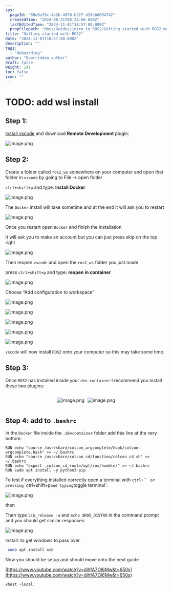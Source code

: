 ```yaml
---
sys:
  pageId: "89e0a78c-4e2b-4070-b327-d28cb0694742"
  createdTime: "2024-08-21T00:24:00.000Z"
  lastEditedTime: "2024-11-01T18:57:00.000Z"
  propFilepath: "docs/Guides/intro_to_ROS2/Getting started with ROS2.md"
title: "Getting started with ROS2"
date: "2024-11-01T18:57:00.000Z"
description: ""
tags:
  - "Onboarding"
author: "Overridden author"
draft: false
weight: 141
toc: false
icon: ""
---
```


# TODO: add wsl install

## Step 1:

[Install vscode](https://code.visualstudio.com/download) and download **Remote Development** plugin:

![image.png](https://prod-files-secure.s3.us-west-2.amazonaws.com/d518164a-d88e-44d1-a4ee-3adb3bd8bce0/efb52993-1881-4a40-b95e-6f020334f022/image.png?X-Amz-Algorithm=AWS4-HMAC-SHA256&X-Amz-Content-Sha256=UNSIGNED-PAYLOAD&X-Amz-Credential=ASIAZI2LB466YV2TH7D4%2F20250222%2Fus-west-2%2Fs3%2Faws4_request&X-Amz-Date=20250222T220234Z&X-Amz-Expires=3600&X-Amz-Security-Token=IQoJb3JpZ2luX2VjEMj%2F%2F%2F%2F%2F%2F%2F%2F%2F%2FwEaCXVzLXdlc3QtMiJGMEQCIH85dUq4VHWXz5D7ohz4%2BQdIoCv62QpPpANvL2yCKmeXAiBPchMZ9HLciqXrP%2FrYlURoPgUzKRbeNJtau4Bsms7GcSqIBAjx%2F%2F%2F%2F%2F%2F%2F%2F%2F%2F8BEAAaDDYzNzQyMzE4MzgwNSIMlSLW9DgGUhzPZZlOKtwDl3DSTaAXex7riMK9Mcg8NX6Nmay1gZkHIQt9BnI7C0cf%2FTMUX9P9D9bnAcRRJVlFtDMimCJMgKliYbCL95pcrFKH01D82pzapbmwBFyqysUOyVtyk1%2F89N7R%2FSD6bjbUCp7w7ZgUCkclRwqD4Irur4jkD9IY55%2FznxjxHVDetlN11ZDLdUIemLMwLuRjHABfwObHZqif7CUk5Ts4ddm6BYEmu%2B42N%2F1E%2F5Of%2FTvWqRWCDJb6TY1dRF3tpqR%2FZbLMh91fe0fC%2FGmzvucx2RaQ7i8VlXPcv0E5qLprxGm%2BZHv3dnxm5KjVGYoqW0YXZTHphD431WawPCkTik1t8SMVX%2BkWVSLxvy7NCRN01acusqIsnRDQ490uGrMuG63ZGK%2B3Fn4u4rkphXYMciPUo4C5exLMlP7xJB22XrizsqgwfLxaVSb38WnA8WS9Y3Jz5NRJcJ4%2Fk6mvtOcgrmB2fj8HnQRx7BoulZjovvGAOzByih72zE9ZlUYEl8XVG54cnsj4OHGahq9cmtwTfvbec%2Fjsw0h%2FtkojJ540zWx0Yiyaee3V5DMJ5KSaN459lOP69BgTytPBnFW4EoLTwQG%2B1QkPINzpMxA6jrDbjwboTNzBccZtuhk0xLQyoVontrowq%2FDnvQY6pgFh4LWAsQvs9TjaGOVmqdcWnreUGC3%2FYBzAJUr5PolB%2B6NlVyuC%2Bdpc2%2BYrtBV3bb6IfI%2BcuukOLYZqerR%2BH%2F5t7sFb0TmK9CwiWh97PCIjsBlbApu9aQX5SXHZtT%2FYZ6I4pjSpFETzjuGu%2F36WS4Ptn2S4udu9vJOhS58LDBHgC82YdTecVwbuZprM3HEtjBf3N6VAkDZwZNM4jwvyjM4hFJn6fu2U&X-Amz-Signature=0c7c72b4711f56bd3c79caa837dd9433191fe3ce9f93f81c65cdabaa2db5360c&X-Amz-SignedHeaders=host&x-id=GetObject)

## Step 2:

Create a folder called `ros2_ws` somewhere on your computer and open that folder in `vscode` by going to File → open folder 

`ctrl+shift+p` and type: **Install Docker**

![image.png](https://prod-files-secure.s3.us-west-2.amazonaws.com/d518164a-d88e-44d1-a4ee-3adb3bd8bce0/2269dc0e-1cd5-47ff-bceb-c04ad9b2eab0/image.png?X-Amz-Algorithm=AWS4-HMAC-SHA256&X-Amz-Content-Sha256=UNSIGNED-PAYLOAD&X-Amz-Credential=ASIAZI2LB466YV2TH7D4%2F20250222%2Fus-west-2%2Fs3%2Faws4_request&X-Amz-Date=20250222T220234Z&X-Amz-Expires=3600&X-Amz-Security-Token=IQoJb3JpZ2luX2VjEMj%2F%2F%2F%2F%2F%2F%2F%2F%2F%2FwEaCXVzLXdlc3QtMiJGMEQCIH85dUq4VHWXz5D7ohz4%2BQdIoCv62QpPpANvL2yCKmeXAiBPchMZ9HLciqXrP%2FrYlURoPgUzKRbeNJtau4Bsms7GcSqIBAjx%2F%2F%2F%2F%2F%2F%2F%2F%2F%2F8BEAAaDDYzNzQyMzE4MzgwNSIMlSLW9DgGUhzPZZlOKtwDl3DSTaAXex7riMK9Mcg8NX6Nmay1gZkHIQt9BnI7C0cf%2FTMUX9P9D9bnAcRRJVlFtDMimCJMgKliYbCL95pcrFKH01D82pzapbmwBFyqysUOyVtyk1%2F89N7R%2FSD6bjbUCp7w7ZgUCkclRwqD4Irur4jkD9IY55%2FznxjxHVDetlN11ZDLdUIemLMwLuRjHABfwObHZqif7CUk5Ts4ddm6BYEmu%2B42N%2F1E%2F5Of%2FTvWqRWCDJb6TY1dRF3tpqR%2FZbLMh91fe0fC%2FGmzvucx2RaQ7i8VlXPcv0E5qLprxGm%2BZHv3dnxm5KjVGYoqW0YXZTHphD431WawPCkTik1t8SMVX%2BkWVSLxvy7NCRN01acusqIsnRDQ490uGrMuG63ZGK%2B3Fn4u4rkphXYMciPUo4C5exLMlP7xJB22XrizsqgwfLxaVSb38WnA8WS9Y3Jz5NRJcJ4%2Fk6mvtOcgrmB2fj8HnQRx7BoulZjovvGAOzByih72zE9ZlUYEl8XVG54cnsj4OHGahq9cmtwTfvbec%2Fjsw0h%2FtkojJ540zWx0Yiyaee3V5DMJ5KSaN459lOP69BgTytPBnFW4EoLTwQG%2B1QkPINzpMxA6jrDbjwboTNzBccZtuhk0xLQyoVontrowq%2FDnvQY6pgFh4LWAsQvs9TjaGOVmqdcWnreUGC3%2FYBzAJUr5PolB%2B6NlVyuC%2Bdpc2%2BYrtBV3bb6IfI%2BcuukOLYZqerR%2BH%2F5t7sFb0TmK9CwiWh97PCIjsBlbApu9aQX5SXHZtT%2FYZ6I4pjSpFETzjuGu%2F36WS4Ptn2S4udu9vJOhS58LDBHgC82YdTecVwbuZprM3HEtjBf3N6VAkDZwZNM4jwvyjM4hFJn6fu2U&X-Amz-Signature=39ccd8b7720a34f52acb1d75c501dc996c4b6d254ebba3ab02f325c74ad3519a&X-Amz-SignedHeaders=host&x-id=GetObject)

The `Docker` install will take sometime and at the end it will ask you to restart

![image.png](https://prod-files-secure.s3.us-west-2.amazonaws.com/d518164a-d88e-44d1-a4ee-3adb3bd8bce0/ed233f78-be33-4b1f-b89c-9c346c0e961e/image.png?X-Amz-Algorithm=AWS4-HMAC-SHA256&X-Amz-Content-Sha256=UNSIGNED-PAYLOAD&X-Amz-Credential=ASIAZI2LB466YV2TH7D4%2F20250222%2Fus-west-2%2Fs3%2Faws4_request&X-Amz-Date=20250222T220234Z&X-Amz-Expires=3600&X-Amz-Security-Token=IQoJb3JpZ2luX2VjEMj%2F%2F%2F%2F%2F%2F%2F%2F%2F%2FwEaCXVzLXdlc3QtMiJGMEQCIH85dUq4VHWXz5D7ohz4%2BQdIoCv62QpPpANvL2yCKmeXAiBPchMZ9HLciqXrP%2FrYlURoPgUzKRbeNJtau4Bsms7GcSqIBAjx%2F%2F%2F%2F%2F%2F%2F%2F%2F%2F8BEAAaDDYzNzQyMzE4MzgwNSIMlSLW9DgGUhzPZZlOKtwDl3DSTaAXex7riMK9Mcg8NX6Nmay1gZkHIQt9BnI7C0cf%2FTMUX9P9D9bnAcRRJVlFtDMimCJMgKliYbCL95pcrFKH01D82pzapbmwBFyqysUOyVtyk1%2F89N7R%2FSD6bjbUCp7w7ZgUCkclRwqD4Irur4jkD9IY55%2FznxjxHVDetlN11ZDLdUIemLMwLuRjHABfwObHZqif7CUk5Ts4ddm6BYEmu%2B42N%2F1E%2F5Of%2FTvWqRWCDJb6TY1dRF3tpqR%2FZbLMh91fe0fC%2FGmzvucx2RaQ7i8VlXPcv0E5qLprxGm%2BZHv3dnxm5KjVGYoqW0YXZTHphD431WawPCkTik1t8SMVX%2BkWVSLxvy7NCRN01acusqIsnRDQ490uGrMuG63ZGK%2B3Fn4u4rkphXYMciPUo4C5exLMlP7xJB22XrizsqgwfLxaVSb38WnA8WS9Y3Jz5NRJcJ4%2Fk6mvtOcgrmB2fj8HnQRx7BoulZjovvGAOzByih72zE9ZlUYEl8XVG54cnsj4OHGahq9cmtwTfvbec%2Fjsw0h%2FtkojJ540zWx0Yiyaee3V5DMJ5KSaN459lOP69BgTytPBnFW4EoLTwQG%2B1QkPINzpMxA6jrDbjwboTNzBccZtuhk0xLQyoVontrowq%2FDnvQY6pgFh4LWAsQvs9TjaGOVmqdcWnreUGC3%2FYBzAJUr5PolB%2B6NlVyuC%2Bdpc2%2BYrtBV3bb6IfI%2BcuukOLYZqerR%2BH%2F5t7sFb0TmK9CwiWh97PCIjsBlbApu9aQX5SXHZtT%2FYZ6I4pjSpFETzjuGu%2F36WS4Ptn2S4udu9vJOhS58LDBHgC82YdTecVwbuZprM3HEtjBf3N6VAkDZwZNM4jwvyjM4hFJn6fu2U&X-Amz-Signature=416f5b118d7492a585370663605c8c672c57ba4ddf1cb10835d768d9e150597e&X-Amz-SignedHeaders=host&x-id=GetObject)

Once you restart open `Docker` and finish the installation

It will ask you to make an account but you can just press skip on the top right

![image.png](https://prod-files-secure.s3.us-west-2.amazonaws.com/d518164a-d88e-44d1-a4ee-3adb3bd8bce0/21010ad9-1659-4fd9-9f59-9932a09b2a3d/image.png?X-Amz-Algorithm=AWS4-HMAC-SHA256&X-Amz-Content-Sha256=UNSIGNED-PAYLOAD&X-Amz-Credential=ASIAZI2LB466YV2TH7D4%2F20250222%2Fus-west-2%2Fs3%2Faws4_request&X-Amz-Date=20250222T220234Z&X-Amz-Expires=3600&X-Amz-Security-Token=IQoJb3JpZ2luX2VjEMj%2F%2F%2F%2F%2F%2F%2F%2F%2F%2FwEaCXVzLXdlc3QtMiJGMEQCIH85dUq4VHWXz5D7ohz4%2BQdIoCv62QpPpANvL2yCKmeXAiBPchMZ9HLciqXrP%2FrYlURoPgUzKRbeNJtau4Bsms7GcSqIBAjx%2F%2F%2F%2F%2F%2F%2F%2F%2F%2F8BEAAaDDYzNzQyMzE4MzgwNSIMlSLW9DgGUhzPZZlOKtwDl3DSTaAXex7riMK9Mcg8NX6Nmay1gZkHIQt9BnI7C0cf%2FTMUX9P9D9bnAcRRJVlFtDMimCJMgKliYbCL95pcrFKH01D82pzapbmwBFyqysUOyVtyk1%2F89N7R%2FSD6bjbUCp7w7ZgUCkclRwqD4Irur4jkD9IY55%2FznxjxHVDetlN11ZDLdUIemLMwLuRjHABfwObHZqif7CUk5Ts4ddm6BYEmu%2B42N%2F1E%2F5Of%2FTvWqRWCDJb6TY1dRF3tpqR%2FZbLMh91fe0fC%2FGmzvucx2RaQ7i8VlXPcv0E5qLprxGm%2BZHv3dnxm5KjVGYoqW0YXZTHphD431WawPCkTik1t8SMVX%2BkWVSLxvy7NCRN01acusqIsnRDQ490uGrMuG63ZGK%2B3Fn4u4rkphXYMciPUo4C5exLMlP7xJB22XrizsqgwfLxaVSb38WnA8WS9Y3Jz5NRJcJ4%2Fk6mvtOcgrmB2fj8HnQRx7BoulZjovvGAOzByih72zE9ZlUYEl8XVG54cnsj4OHGahq9cmtwTfvbec%2Fjsw0h%2FtkojJ540zWx0Yiyaee3V5DMJ5KSaN459lOP69BgTytPBnFW4EoLTwQG%2B1QkPINzpMxA6jrDbjwboTNzBccZtuhk0xLQyoVontrowq%2FDnvQY6pgFh4LWAsQvs9TjaGOVmqdcWnreUGC3%2FYBzAJUr5PolB%2B6NlVyuC%2Bdpc2%2BYrtBV3bb6IfI%2BcuukOLYZqerR%2BH%2F5t7sFb0TmK9CwiWh97PCIjsBlbApu9aQX5SXHZtT%2FYZ6I4pjSpFETzjuGu%2F36WS4Ptn2S4udu9vJOhS58LDBHgC82YdTecVwbuZprM3HEtjBf3N6VAkDZwZNM4jwvyjM4hFJn6fu2U&X-Amz-Signature=026d4c382e42fa4f673ae767606f87e45f3280afc1bf90bae50da9af1c43ded7&X-Amz-SignedHeaders=host&x-id=GetObject)

Then reopen `vscode` and open the `ros2_ws` folder you just made

press `ctrl+shift+p` and type: **reopen in container**

![image.png](https://prod-files-secure.s3.us-west-2.amazonaws.com/d518164a-d88e-44d1-a4ee-3adb3bd8bce0/4e93b8c2-41ad-488c-8095-c74205196118/image.png?X-Amz-Algorithm=AWS4-HMAC-SHA256&X-Amz-Content-Sha256=UNSIGNED-PAYLOAD&X-Amz-Credential=ASIAZI2LB466YV2TH7D4%2F20250222%2Fus-west-2%2Fs3%2Faws4_request&X-Amz-Date=20250222T220234Z&X-Amz-Expires=3600&X-Amz-Security-Token=IQoJb3JpZ2luX2VjEMj%2F%2F%2F%2F%2F%2F%2F%2F%2F%2FwEaCXVzLXdlc3QtMiJGMEQCIH85dUq4VHWXz5D7ohz4%2BQdIoCv62QpPpANvL2yCKmeXAiBPchMZ9HLciqXrP%2FrYlURoPgUzKRbeNJtau4Bsms7GcSqIBAjx%2F%2F%2F%2F%2F%2F%2F%2F%2F%2F8BEAAaDDYzNzQyMzE4MzgwNSIMlSLW9DgGUhzPZZlOKtwDl3DSTaAXex7riMK9Mcg8NX6Nmay1gZkHIQt9BnI7C0cf%2FTMUX9P9D9bnAcRRJVlFtDMimCJMgKliYbCL95pcrFKH01D82pzapbmwBFyqysUOyVtyk1%2F89N7R%2FSD6bjbUCp7w7ZgUCkclRwqD4Irur4jkD9IY55%2FznxjxHVDetlN11ZDLdUIemLMwLuRjHABfwObHZqif7CUk5Ts4ddm6BYEmu%2B42N%2F1E%2F5Of%2FTvWqRWCDJb6TY1dRF3tpqR%2FZbLMh91fe0fC%2FGmzvucx2RaQ7i8VlXPcv0E5qLprxGm%2BZHv3dnxm5KjVGYoqW0YXZTHphD431WawPCkTik1t8SMVX%2BkWVSLxvy7NCRN01acusqIsnRDQ490uGrMuG63ZGK%2B3Fn4u4rkphXYMciPUo4C5exLMlP7xJB22XrizsqgwfLxaVSb38WnA8WS9Y3Jz5NRJcJ4%2Fk6mvtOcgrmB2fj8HnQRx7BoulZjovvGAOzByih72zE9ZlUYEl8XVG54cnsj4OHGahq9cmtwTfvbec%2Fjsw0h%2FtkojJ540zWx0Yiyaee3V5DMJ5KSaN459lOP69BgTytPBnFW4EoLTwQG%2B1QkPINzpMxA6jrDbjwboTNzBccZtuhk0xLQyoVontrowq%2FDnvQY6pgFh4LWAsQvs9TjaGOVmqdcWnreUGC3%2FYBzAJUr5PolB%2B6NlVyuC%2Bdpc2%2BYrtBV3bb6IfI%2BcuukOLYZqerR%2BH%2F5t7sFb0TmK9CwiWh97PCIjsBlbApu9aQX5SXHZtT%2FYZ6I4pjSpFETzjuGu%2F36WS4Ptn2S4udu9vJOhS58LDBHgC82YdTecVwbuZprM3HEtjBf3N6VAkDZwZNM4jwvyjM4hFJn6fu2U&X-Amz-Signature=5acba29675004d2d221a4561455120f7095bcf3d2efdca73ba9489751cd9aced&X-Amz-SignedHeaders=host&x-id=GetObject)

Choose “Add configuration to workspace”

![image.png](https://prod-files-secure.s3.us-west-2.amazonaws.com/d518164a-d88e-44d1-a4ee-3adb3bd8bce0/9560b282-5060-4989-ba37-97e7b2c22476/image.png?X-Amz-Algorithm=AWS4-HMAC-SHA256&X-Amz-Content-Sha256=UNSIGNED-PAYLOAD&X-Amz-Credential=ASIAZI2LB466YV2TH7D4%2F20250222%2Fus-west-2%2Fs3%2Faws4_request&X-Amz-Date=20250222T220234Z&X-Amz-Expires=3600&X-Amz-Security-Token=IQoJb3JpZ2luX2VjEMj%2F%2F%2F%2F%2F%2F%2F%2F%2F%2FwEaCXVzLXdlc3QtMiJGMEQCIH85dUq4VHWXz5D7ohz4%2BQdIoCv62QpPpANvL2yCKmeXAiBPchMZ9HLciqXrP%2FrYlURoPgUzKRbeNJtau4Bsms7GcSqIBAjx%2F%2F%2F%2F%2F%2F%2F%2F%2F%2F8BEAAaDDYzNzQyMzE4MzgwNSIMlSLW9DgGUhzPZZlOKtwDl3DSTaAXex7riMK9Mcg8NX6Nmay1gZkHIQt9BnI7C0cf%2FTMUX9P9D9bnAcRRJVlFtDMimCJMgKliYbCL95pcrFKH01D82pzapbmwBFyqysUOyVtyk1%2F89N7R%2FSD6bjbUCp7w7ZgUCkclRwqD4Irur4jkD9IY55%2FznxjxHVDetlN11ZDLdUIemLMwLuRjHABfwObHZqif7CUk5Ts4ddm6BYEmu%2B42N%2F1E%2F5Of%2FTvWqRWCDJb6TY1dRF3tpqR%2FZbLMh91fe0fC%2FGmzvucx2RaQ7i8VlXPcv0E5qLprxGm%2BZHv3dnxm5KjVGYoqW0YXZTHphD431WawPCkTik1t8SMVX%2BkWVSLxvy7NCRN01acusqIsnRDQ490uGrMuG63ZGK%2B3Fn4u4rkphXYMciPUo4C5exLMlP7xJB22XrizsqgwfLxaVSb38WnA8WS9Y3Jz5NRJcJ4%2Fk6mvtOcgrmB2fj8HnQRx7BoulZjovvGAOzByih72zE9ZlUYEl8XVG54cnsj4OHGahq9cmtwTfvbec%2Fjsw0h%2FtkojJ540zWx0Yiyaee3V5DMJ5KSaN459lOP69BgTytPBnFW4EoLTwQG%2B1QkPINzpMxA6jrDbjwboTNzBccZtuhk0xLQyoVontrowq%2FDnvQY6pgFh4LWAsQvs9TjaGOVmqdcWnreUGC3%2FYBzAJUr5PolB%2B6NlVyuC%2Bdpc2%2BYrtBV3bb6IfI%2BcuukOLYZqerR%2BH%2F5t7sFb0TmK9CwiWh97PCIjsBlbApu9aQX5SXHZtT%2FYZ6I4pjSpFETzjuGu%2F36WS4Ptn2S4udu9vJOhS58LDBHgC82YdTecVwbuZprM3HEtjBf3N6VAkDZwZNM4jwvyjM4hFJn6fu2U&X-Amz-Signature=1f89dc281cbb90786fb6d8703d6186e1159b484350c824bae9ed1432de4360ab&X-Amz-SignedHeaders=host&x-id=GetObject)

![image.png](https://prod-files-secure.s3.us-west-2.amazonaws.com/d518164a-d88e-44d1-a4ee-3adb3bd8bce0/2ee63f81-886b-48e8-a553-dc6e5eac99e4/image.png?X-Amz-Algorithm=AWS4-HMAC-SHA256&X-Amz-Content-Sha256=UNSIGNED-PAYLOAD&X-Amz-Credential=ASIAZI2LB466YV2TH7D4%2F20250222%2Fus-west-2%2Fs3%2Faws4_request&X-Amz-Date=20250222T220234Z&X-Amz-Expires=3600&X-Amz-Security-Token=IQoJb3JpZ2luX2VjEMj%2F%2F%2F%2F%2F%2F%2F%2F%2F%2FwEaCXVzLXdlc3QtMiJGMEQCIH85dUq4VHWXz5D7ohz4%2BQdIoCv62QpPpANvL2yCKmeXAiBPchMZ9HLciqXrP%2FrYlURoPgUzKRbeNJtau4Bsms7GcSqIBAjx%2F%2F%2F%2F%2F%2F%2F%2F%2F%2F8BEAAaDDYzNzQyMzE4MzgwNSIMlSLW9DgGUhzPZZlOKtwDl3DSTaAXex7riMK9Mcg8NX6Nmay1gZkHIQt9BnI7C0cf%2FTMUX9P9D9bnAcRRJVlFtDMimCJMgKliYbCL95pcrFKH01D82pzapbmwBFyqysUOyVtyk1%2F89N7R%2FSD6bjbUCp7w7ZgUCkclRwqD4Irur4jkD9IY55%2FznxjxHVDetlN11ZDLdUIemLMwLuRjHABfwObHZqif7CUk5Ts4ddm6BYEmu%2B42N%2F1E%2F5Of%2FTvWqRWCDJb6TY1dRF3tpqR%2FZbLMh91fe0fC%2FGmzvucx2RaQ7i8VlXPcv0E5qLprxGm%2BZHv3dnxm5KjVGYoqW0YXZTHphD431WawPCkTik1t8SMVX%2BkWVSLxvy7NCRN01acusqIsnRDQ490uGrMuG63ZGK%2B3Fn4u4rkphXYMciPUo4C5exLMlP7xJB22XrizsqgwfLxaVSb38WnA8WS9Y3Jz5NRJcJ4%2Fk6mvtOcgrmB2fj8HnQRx7BoulZjovvGAOzByih72zE9ZlUYEl8XVG54cnsj4OHGahq9cmtwTfvbec%2Fjsw0h%2FtkojJ540zWx0Yiyaee3V5DMJ5KSaN459lOP69BgTytPBnFW4EoLTwQG%2B1QkPINzpMxA6jrDbjwboTNzBccZtuhk0xLQyoVontrowq%2FDnvQY6pgFh4LWAsQvs9TjaGOVmqdcWnreUGC3%2FYBzAJUr5PolB%2B6NlVyuC%2Bdpc2%2BYrtBV3bb6IfI%2BcuukOLYZqerR%2BH%2F5t7sFb0TmK9CwiWh97PCIjsBlbApu9aQX5SXHZtT%2FYZ6I4pjSpFETzjuGu%2F36WS4Ptn2S4udu9vJOhS58LDBHgC82YdTecVwbuZprM3HEtjBf3N6VAkDZwZNM4jwvyjM4hFJn6fu2U&X-Amz-Signature=cc7f378383878ec31a61e5ec5e50a7098322f314e514e924c43f8b7c96dada68&X-Amz-SignedHeaders=host&x-id=GetObject)

![image.png](https://prod-files-secure.s3.us-west-2.amazonaws.com/d518164a-d88e-44d1-a4ee-3adb3bd8bce0/ae1580b2-b048-407e-aed9-b584224a7a04/image.png?X-Amz-Algorithm=AWS4-HMAC-SHA256&X-Amz-Content-Sha256=UNSIGNED-PAYLOAD&X-Amz-Credential=ASIAZI2LB466YV2TH7D4%2F20250222%2Fus-west-2%2Fs3%2Faws4_request&X-Amz-Date=20250222T220234Z&X-Amz-Expires=3600&X-Amz-Security-Token=IQoJb3JpZ2luX2VjEMj%2F%2F%2F%2F%2F%2F%2F%2F%2F%2FwEaCXVzLXdlc3QtMiJGMEQCIH85dUq4VHWXz5D7ohz4%2BQdIoCv62QpPpANvL2yCKmeXAiBPchMZ9HLciqXrP%2FrYlURoPgUzKRbeNJtau4Bsms7GcSqIBAjx%2F%2F%2F%2F%2F%2F%2F%2F%2F%2F8BEAAaDDYzNzQyMzE4MzgwNSIMlSLW9DgGUhzPZZlOKtwDl3DSTaAXex7riMK9Mcg8NX6Nmay1gZkHIQt9BnI7C0cf%2FTMUX9P9D9bnAcRRJVlFtDMimCJMgKliYbCL95pcrFKH01D82pzapbmwBFyqysUOyVtyk1%2F89N7R%2FSD6bjbUCp7w7ZgUCkclRwqD4Irur4jkD9IY55%2FznxjxHVDetlN11ZDLdUIemLMwLuRjHABfwObHZqif7CUk5Ts4ddm6BYEmu%2B42N%2F1E%2F5Of%2FTvWqRWCDJb6TY1dRF3tpqR%2FZbLMh91fe0fC%2FGmzvucx2RaQ7i8VlXPcv0E5qLprxGm%2BZHv3dnxm5KjVGYoqW0YXZTHphD431WawPCkTik1t8SMVX%2BkWVSLxvy7NCRN01acusqIsnRDQ490uGrMuG63ZGK%2B3Fn4u4rkphXYMciPUo4C5exLMlP7xJB22XrizsqgwfLxaVSb38WnA8WS9Y3Jz5NRJcJ4%2Fk6mvtOcgrmB2fj8HnQRx7BoulZjovvGAOzByih72zE9ZlUYEl8XVG54cnsj4OHGahq9cmtwTfvbec%2Fjsw0h%2FtkojJ540zWx0Yiyaee3V5DMJ5KSaN459lOP69BgTytPBnFW4EoLTwQG%2B1QkPINzpMxA6jrDbjwboTNzBccZtuhk0xLQyoVontrowq%2FDnvQY6pgFh4LWAsQvs9TjaGOVmqdcWnreUGC3%2FYBzAJUr5PolB%2B6NlVyuC%2Bdpc2%2BYrtBV3bb6IfI%2BcuukOLYZqerR%2BH%2F5t7sFb0TmK9CwiWh97PCIjsBlbApu9aQX5SXHZtT%2FYZ6I4pjSpFETzjuGu%2F36WS4Ptn2S4udu9vJOhS58LDBHgC82YdTecVwbuZprM3HEtjBf3N6VAkDZwZNM4jwvyjM4hFJn6fu2U&X-Amz-Signature=dabff25b878a7ccd470dd7cec2f8d713fd64be3fbdd80b8481ba1226dfb1dce9&X-Amz-SignedHeaders=host&x-id=GetObject)

![image.png](https://prod-files-secure.s3.us-west-2.amazonaws.com/d518164a-d88e-44d1-a4ee-3adb3bd8bce0/53255b28-f75e-430f-b9e3-c0ac8577e42b/image.png?X-Amz-Algorithm=AWS4-HMAC-SHA256&X-Amz-Content-Sha256=UNSIGNED-PAYLOAD&X-Amz-Credential=ASIAZI2LB466YV2TH7D4%2F20250222%2Fus-west-2%2Fs3%2Faws4_request&X-Amz-Date=20250222T220234Z&X-Amz-Expires=3600&X-Amz-Security-Token=IQoJb3JpZ2luX2VjEMj%2F%2F%2F%2F%2F%2F%2F%2F%2F%2FwEaCXVzLXdlc3QtMiJGMEQCIH85dUq4VHWXz5D7ohz4%2BQdIoCv62QpPpANvL2yCKmeXAiBPchMZ9HLciqXrP%2FrYlURoPgUzKRbeNJtau4Bsms7GcSqIBAjx%2F%2F%2F%2F%2F%2F%2F%2F%2F%2F8BEAAaDDYzNzQyMzE4MzgwNSIMlSLW9DgGUhzPZZlOKtwDl3DSTaAXex7riMK9Mcg8NX6Nmay1gZkHIQt9BnI7C0cf%2FTMUX9P9D9bnAcRRJVlFtDMimCJMgKliYbCL95pcrFKH01D82pzapbmwBFyqysUOyVtyk1%2F89N7R%2FSD6bjbUCp7w7ZgUCkclRwqD4Irur4jkD9IY55%2FznxjxHVDetlN11ZDLdUIemLMwLuRjHABfwObHZqif7CUk5Ts4ddm6BYEmu%2B42N%2F1E%2F5Of%2FTvWqRWCDJb6TY1dRF3tpqR%2FZbLMh91fe0fC%2FGmzvucx2RaQ7i8VlXPcv0E5qLprxGm%2BZHv3dnxm5KjVGYoqW0YXZTHphD431WawPCkTik1t8SMVX%2BkWVSLxvy7NCRN01acusqIsnRDQ490uGrMuG63ZGK%2B3Fn4u4rkphXYMciPUo4C5exLMlP7xJB22XrizsqgwfLxaVSb38WnA8WS9Y3Jz5NRJcJ4%2Fk6mvtOcgrmB2fj8HnQRx7BoulZjovvGAOzByih72zE9ZlUYEl8XVG54cnsj4OHGahq9cmtwTfvbec%2Fjsw0h%2FtkojJ540zWx0Yiyaee3V5DMJ5KSaN459lOP69BgTytPBnFW4EoLTwQG%2B1QkPINzpMxA6jrDbjwboTNzBccZtuhk0xLQyoVontrowq%2FDnvQY6pgFh4LWAsQvs9TjaGOVmqdcWnreUGC3%2FYBzAJUr5PolB%2B6NlVyuC%2Bdpc2%2BYrtBV3bb6IfI%2BcuukOLYZqerR%2BH%2F5t7sFb0TmK9CwiWh97PCIjsBlbApu9aQX5SXHZtT%2FYZ6I4pjSpFETzjuGu%2F36WS4Ptn2S4udu9vJOhS58LDBHgC82YdTecVwbuZprM3HEtjBf3N6VAkDZwZNM4jwvyjM4hFJn6fu2U&X-Amz-Signature=11744a812bbfd1f657fa7daa6139efa128e18bcfb86ebd617fb0047f19253849&X-Amz-SignedHeaders=host&x-id=GetObject)

![image.png](https://prod-files-secure.s3.us-west-2.amazonaws.com/d518164a-d88e-44d1-a4ee-3adb3bd8bce0/7c562767-5af9-4ffb-97d1-327bcdf4ee00/image.png?X-Amz-Algorithm=AWS4-HMAC-SHA256&X-Amz-Content-Sha256=UNSIGNED-PAYLOAD&X-Amz-Credential=ASIAZI2LB466YV2TH7D4%2F20250222%2Fus-west-2%2Fs3%2Faws4_request&X-Amz-Date=20250222T220234Z&X-Amz-Expires=3600&X-Amz-Security-Token=IQoJb3JpZ2luX2VjEMj%2F%2F%2F%2F%2F%2F%2F%2F%2F%2FwEaCXVzLXdlc3QtMiJGMEQCIH85dUq4VHWXz5D7ohz4%2BQdIoCv62QpPpANvL2yCKmeXAiBPchMZ9HLciqXrP%2FrYlURoPgUzKRbeNJtau4Bsms7GcSqIBAjx%2F%2F%2F%2F%2F%2F%2F%2F%2F%2F8BEAAaDDYzNzQyMzE4MzgwNSIMlSLW9DgGUhzPZZlOKtwDl3DSTaAXex7riMK9Mcg8NX6Nmay1gZkHIQt9BnI7C0cf%2FTMUX9P9D9bnAcRRJVlFtDMimCJMgKliYbCL95pcrFKH01D82pzapbmwBFyqysUOyVtyk1%2F89N7R%2FSD6bjbUCp7w7ZgUCkclRwqD4Irur4jkD9IY55%2FznxjxHVDetlN11ZDLdUIemLMwLuRjHABfwObHZqif7CUk5Ts4ddm6BYEmu%2B42N%2F1E%2F5Of%2FTvWqRWCDJb6TY1dRF3tpqR%2FZbLMh91fe0fC%2FGmzvucx2RaQ7i8VlXPcv0E5qLprxGm%2BZHv3dnxm5KjVGYoqW0YXZTHphD431WawPCkTik1t8SMVX%2BkWVSLxvy7NCRN01acusqIsnRDQ490uGrMuG63ZGK%2B3Fn4u4rkphXYMciPUo4C5exLMlP7xJB22XrizsqgwfLxaVSb38WnA8WS9Y3Jz5NRJcJ4%2Fk6mvtOcgrmB2fj8HnQRx7BoulZjovvGAOzByih72zE9ZlUYEl8XVG54cnsj4OHGahq9cmtwTfvbec%2Fjsw0h%2FtkojJ540zWx0Yiyaee3V5DMJ5KSaN459lOP69BgTytPBnFW4EoLTwQG%2B1QkPINzpMxA6jrDbjwboTNzBccZtuhk0xLQyoVontrowq%2FDnvQY6pgFh4LWAsQvs9TjaGOVmqdcWnreUGC3%2FYBzAJUr5PolB%2B6NlVyuC%2Bdpc2%2BYrtBV3bb6IfI%2BcuukOLYZqerR%2BH%2F5t7sFb0TmK9CwiWh97PCIjsBlbApu9aQX5SXHZtT%2FYZ6I4pjSpFETzjuGu%2F36WS4Ptn2S4udu9vJOhS58LDBHgC82YdTecVwbuZprM3HEtjBf3N6VAkDZwZNM4jwvyjM4hFJn6fu2U&X-Amz-Signature=68ecdafdf13d5dd36894b35389065da6d5d02055f97d8c3918bd06e32d510dbb&X-Amz-SignedHeaders=host&x-id=GetObject)

`vscode` will now install `ROS2` onto your computer so this may take some time.

## Step 3:

Once `ROS2` has installed inside your `dev-container` I recommend you install these two plugins:

<div style="display: flex;flex-direction: row; column-gap:10px; max-width: 630px;justify-content: center;">
<div>

![image.png](https://prod-files-secure.s3.us-west-2.amazonaws.com/d518164a-d88e-44d1-a4ee-3adb3bd8bce0/3fc3d550-5a54-4ba1-ba6b-faa01cdb7369/image.png?X-Amz-Algorithm=AWS4-HMAC-SHA256&X-Amz-Content-Sha256=UNSIGNED-PAYLOAD&X-Amz-Credential=ASIAZI2LB4664WWCC3TW%2F20250222%2Fus-west-2%2Fs3%2Faws4_request&X-Amz-Date=20250222T220237Z&X-Amz-Expires=3600&X-Amz-Security-Token=IQoJb3JpZ2luX2VjEM7%2F%2F%2F%2F%2F%2F%2F%2F%2F%2FwEaCXVzLXdlc3QtMiJHMEUCIEAoXsf27Soig9AO2Dm1INRpsH2nX1rgBYpY6mRKhLLuAiEA9iRYEJclrnGvHuDohsjiv%2FYhMntV0I1c2B16ORxTuuYqiAQI9%2F%2F%2F%2F%2F%2F%2F%2F%2F%2F%2FARAAGgw2Mzc0MjMxODM4MDUiDDWFiNGnuNPi1%2FKkACrcAz9kd7UHwfLsPEdNWoqP87G%2Beqc%2B4GzZbrBGHH2H71lbpU%2FbiGubmWtRWli6DuBr5eXyhye2Aay%2Fuhs64t6r3lo6iKQVwtbqBHo3E6ym2a%2BlUVeUCZBeuevSWk0Itd8B6gZPBipotxIbw1jss5cB88Q1nsfgFcgDpY5n26yMwEFkemQXnejZJ2czBV3wLNaw%2ByV7yO8oVXIF25eGoLGfwPCrSPpgs6QyMMHxcT4nFFQdznXA4V8sZqyD7oKYZwAYOXzWcFT%2FAa626nLY4mMCVMSDNitjBIpKadc%2F%2B49OGML3tEcxCNx%2Bwt2zKKo%2F6hyqsLXdYaFAxFBhE3qycPlhJrGSbr7dahrQiBYeX3Lv1uEZtI%2BSB5TFvLUrjgvQBWhrSYq5p1ztoIP%2BIURl%2FVWxSwo0SidstEPErCl1%2FZ2epOB593ndcN%2Bc5MXzF2vt7rsYuGL4MMjJWNZ4l5DHXlHLSY0mN4tBigrjqEW5c9h6TvAjxK4irIRX0NLVT0B%2BfRoTzqtFRlcqaW7iLflhxYzmzt4zAm9gsG902QlcXTSJtJDujpFThNMKRKSXANcWjaQ7QrgHkO4Z5SY%2F74IH9oWfR2zn%2Bva%2BPKZ5MDrh9ZWw2Q2REBtndSHtWsCZwJl5MJmJ6b0GOqUBI4Mtqh5n223Vt6vSlcFy4YCTCvsfgTq%2FoWWbjMAyBRYMueD6RUamYGwRlLrEkfEbgsuhD9RfvxmibeqwKhpJQ1vih5Y0ujcoiublSSEcXhoLg0mMD9lfUFUPpZ16qErl2xPy1yez5qbXiUvGAk59oi%2BhmMtdqPLuX0wudJHqU%2FNGTzVw0%2FurDb9p7ypEtsdNXL1jwOqOXPVHzEFe5HLmYevhVziy&X-Amz-Signature=a015eca96912d157e4d5bf6a4f1041e2d122e04a33f24586c17e384854d4ba71&X-Amz-SignedHeaders=host&x-id=GetObject)

</div>
<div>

![image.png](https://prod-files-secure.s3.us-west-2.amazonaws.com/d518164a-d88e-44d1-a4ee-3adb3bd8bce0/d994cc66-13c2-4093-a5a3-f84cf4601a82/image.png?X-Amz-Algorithm=AWS4-HMAC-SHA256&X-Amz-Content-Sha256=UNSIGNED-PAYLOAD&X-Amz-Credential=ASIAZI2LB4666XMI7BPP%2F20250222%2Fus-west-2%2Fs3%2Faws4_request&X-Amz-Date=20250222T220237Z&X-Amz-Expires=3600&X-Amz-Security-Token=IQoJb3JpZ2luX2VjEMn%2F%2F%2F%2F%2F%2F%2F%2F%2F%2FwEaCXVzLXdlc3QtMiJHMEUCIC0fBDP%2BFWkiMwwMk3mh3a%2FLzYxSJj4l47gOhB8fN54KAiEAl3uvopWlZ72uF%2FfnkSZrp874DpKmJmT0hbrUc8euBIUqiAQI8v%2F%2F%2F%2F%2F%2F%2F%2F%2F%2FARAAGgw2Mzc0MjMxODM4MDUiDEZ18gmIoORH%2Fp5osSrcA8LltaPglckmCB4M%2BLXYz366RLTAhMe4xk2jDyZfgFTK1B8KSB0rlR6DGpBcZi3h2n8GLnpsuNSQZwwHjmw6drz5Ymxa9irTx79KLdSRRFTVLayG8S8U9tmcDtVy1GXeMUauljN0H6YSHmL9NbILC1GETbsKTZFDYeQWLk9gamsmGIp00vodc17K1Z9W4sw0f3eL8hUVNG1isBboQR2xOatq6FJi6nQUTcLPjtr%2FtqGVikF0kG9eQIAUFeaDeq2mmuX606Qci8J87X9tPalSslUhiNveJO7cMrgcwEq6pY4pew0ja2k35S5GUZ1Mvy%2BZL62Qn5d8xbUU%2Fod%2FP51594%2FchYGlg8MCWBSgCwDS%2B%2FjykHokCInYFbZGZDr2yQxbkqhlDOi5fu2XLvYIy4xZ01YmWKuCyD85e6i%2BSJTM9aZkpUvD9x0AfyIV36TNFLeLlZcRdfDFKzAbAI7czjK%2BU%2FWiOItnBEtuF8St0S4roxlkpQBaF%2FKDi08XY5iwAFN9yXaa%2B48y%2FJMXSfZ5obfMQ91os3U5b6VFI9UCIp4OHMgnLI89SyjIDS5jY1a86assOxc0RZjjl3XEGIyjcS%2FQ7f9LSP%2BFTkYWpms9ogSuwg5HWNXg3xAdDhwP%2FnNuMNWG6L0GOqUBWxRwxIlg4Yaew4zVwQvHE7vaPf4eW6lfgKru6vBoYugW8juEjd9WdcGdyzCGAie87RoexAngWmsJuhe2ZyZLIu%2FHrAx0RRT8x4x0oAcDzao8FsXepCtgwv5YnjJuE0W4eLaA%2F4Ju04yiyNjLoZlwQUTx9YDod2hYOo0SR0k49pot8xyqRkBIlARSLa7CwobMKtcGQQo2T19XwdnZ%2BUAuFAa92hAp&X-Amz-Signature=2a1f81693b4608e35e3eb0bd8d9e32b91c9a778a251e43b8e5d051c38731e0ee&X-Amz-SignedHeaders=host&x-id=GetObject)

</div>
</div>

## Step 4: add to `.bashrc`

In the `Docker` file inside the `.devcontainer` folder add this line at the very bottom: 

```docker
RUN echo "source /usr/share/colcon_argcomplete/hook/colcon-argcomplete.bash" >> ~/.bashrc
RUN echo "source /usr/share/colcon_cd/function/colcon_cd.sh" >> ~/.bashrc
RUN echo "export _colcon_cd_root=/opt/ros/humble/" >> ~/.bashrc
RUN sudo apt install -y python3-pip 
```

To test if everything installed correctly open a terminal with `ctrl+`` or pressing `ctrl+shift+p` and typing `toggle terminal`:

![image.png](https://prod-files-secure.s3.us-west-2.amazonaws.com/d518164a-d88e-44d1-a4ee-3adb3bd8bce0/6a4943d8-b04e-4c02-9a58-775f3384d1a5/image.png?X-Amz-Algorithm=AWS4-HMAC-SHA256&X-Amz-Content-Sha256=UNSIGNED-PAYLOAD&X-Amz-Credential=ASIAZI2LB466YV2TH7D4%2F20250222%2Fus-west-2%2Fs3%2Faws4_request&X-Amz-Date=20250222T220234Z&X-Amz-Expires=3600&X-Amz-Security-Token=IQoJb3JpZ2luX2VjEMj%2F%2F%2F%2F%2F%2F%2F%2F%2F%2FwEaCXVzLXdlc3QtMiJGMEQCIH85dUq4VHWXz5D7ohz4%2BQdIoCv62QpPpANvL2yCKmeXAiBPchMZ9HLciqXrP%2FrYlURoPgUzKRbeNJtau4Bsms7GcSqIBAjx%2F%2F%2F%2F%2F%2F%2F%2F%2F%2F8BEAAaDDYzNzQyMzE4MzgwNSIMlSLW9DgGUhzPZZlOKtwDl3DSTaAXex7riMK9Mcg8NX6Nmay1gZkHIQt9BnI7C0cf%2FTMUX9P9D9bnAcRRJVlFtDMimCJMgKliYbCL95pcrFKH01D82pzapbmwBFyqysUOyVtyk1%2F89N7R%2FSD6bjbUCp7w7ZgUCkclRwqD4Irur4jkD9IY55%2FznxjxHVDetlN11ZDLdUIemLMwLuRjHABfwObHZqif7CUk5Ts4ddm6BYEmu%2B42N%2F1E%2F5Of%2FTvWqRWCDJb6TY1dRF3tpqR%2FZbLMh91fe0fC%2FGmzvucx2RaQ7i8VlXPcv0E5qLprxGm%2BZHv3dnxm5KjVGYoqW0YXZTHphD431WawPCkTik1t8SMVX%2BkWVSLxvy7NCRN01acusqIsnRDQ490uGrMuG63ZGK%2B3Fn4u4rkphXYMciPUo4C5exLMlP7xJB22XrizsqgwfLxaVSb38WnA8WS9Y3Jz5NRJcJ4%2Fk6mvtOcgrmB2fj8HnQRx7BoulZjovvGAOzByih72zE9ZlUYEl8XVG54cnsj4OHGahq9cmtwTfvbec%2Fjsw0h%2FtkojJ540zWx0Yiyaee3V5DMJ5KSaN459lOP69BgTytPBnFW4EoLTwQG%2B1QkPINzpMxA6jrDbjwboTNzBccZtuhk0xLQyoVontrowq%2FDnvQY6pgFh4LWAsQvs9TjaGOVmqdcWnreUGC3%2FYBzAJUr5PolB%2B6NlVyuC%2Bdpc2%2BYrtBV3bb6IfI%2BcuukOLYZqerR%2BH%2F5t7sFb0TmK9CwiWh97PCIjsBlbApu9aQX5SXHZtT%2FYZ6I4pjSpFETzjuGu%2F36WS4Ptn2S4udu9vJOhS58LDBHgC82YdTecVwbuZprM3HEtjBf3N6VAkDZwZNM4jwvyjM4hFJn6fu2U&X-Amz-Signature=0020f6bb7cd1974ac542ae923011dcc313ac9d8c3321e572fcbe7ad2ee0fcb8a&X-Amz-SignedHeaders=host&x-id=GetObject)

then 

Then type `lsb_release -a` and `echo $ROS_DISTRO` in the command prompt and you should get similar responses:

![image.png](https://prod-files-secure.s3.us-west-2.amazonaws.com/d518164a-d88e-44d1-a4ee-3adb3bd8bce0/3e635dec-a805-4e85-8b9e-d000e5b71a4e/image.png?X-Amz-Algorithm=AWS4-HMAC-SHA256&X-Amz-Content-Sha256=UNSIGNED-PAYLOAD&X-Amz-Credential=ASIAZI2LB466YV2TH7D4%2F20250222%2Fus-west-2%2Fs3%2Faws4_request&X-Amz-Date=20250222T220234Z&X-Amz-Expires=3600&X-Amz-Security-Token=IQoJb3JpZ2luX2VjEMj%2F%2F%2F%2F%2F%2F%2F%2F%2F%2FwEaCXVzLXdlc3QtMiJGMEQCIH85dUq4VHWXz5D7ohz4%2BQdIoCv62QpPpANvL2yCKmeXAiBPchMZ9HLciqXrP%2FrYlURoPgUzKRbeNJtau4Bsms7GcSqIBAjx%2F%2F%2F%2F%2F%2F%2F%2F%2F%2F8BEAAaDDYzNzQyMzE4MzgwNSIMlSLW9DgGUhzPZZlOKtwDl3DSTaAXex7riMK9Mcg8NX6Nmay1gZkHIQt9BnI7C0cf%2FTMUX9P9D9bnAcRRJVlFtDMimCJMgKliYbCL95pcrFKH01D82pzapbmwBFyqysUOyVtyk1%2F89N7R%2FSD6bjbUCp7w7ZgUCkclRwqD4Irur4jkD9IY55%2FznxjxHVDetlN11ZDLdUIemLMwLuRjHABfwObHZqif7CUk5Ts4ddm6BYEmu%2B42N%2F1E%2F5Of%2FTvWqRWCDJb6TY1dRF3tpqR%2FZbLMh91fe0fC%2FGmzvucx2RaQ7i8VlXPcv0E5qLprxGm%2BZHv3dnxm5KjVGYoqW0YXZTHphD431WawPCkTik1t8SMVX%2BkWVSLxvy7NCRN01acusqIsnRDQ490uGrMuG63ZGK%2B3Fn4u4rkphXYMciPUo4C5exLMlP7xJB22XrizsqgwfLxaVSb38WnA8WS9Y3Jz5NRJcJ4%2Fk6mvtOcgrmB2fj8HnQRx7BoulZjovvGAOzByih72zE9ZlUYEl8XVG54cnsj4OHGahq9cmtwTfvbec%2Fjsw0h%2FtkojJ540zWx0Yiyaee3V5DMJ5KSaN459lOP69BgTytPBnFW4EoLTwQG%2B1QkPINzpMxA6jrDbjwboTNzBccZtuhk0xLQyoVontrowq%2FDnvQY6pgFh4LWAsQvs9TjaGOVmqdcWnreUGC3%2FYBzAJUr5PolB%2B6NlVyuC%2Bdpc2%2BYrtBV3bb6IfI%2BcuukOLYZqerR%2BH%2F5t7sFb0TmK9CwiWh97PCIjsBlbApu9aQX5SXHZtT%2FYZ6I4pjSpFETzjuGu%2F36WS4Ptn2S4udu9vJOhS58LDBHgC82YdTecVwbuZprM3HEtjBf3N6VAkDZwZNM4jwvyjM4hFJn6fu2U&X-Amz-Signature=02cc7b41ff32c83f5cc5a1ad27965296453c7b7cfe524255f90fea3df3aca6a3&X-Amz-SignedHeaders=host&x-id=GetObject)

Install:  to get windows to pass over

```bash
 sudo apt install xcb
```

Now you should be setup and should move onto the next guide 

[https://www.youtube.com/watch?v=dihfA7Ol6Mw&t=650s](https://www.youtube.com/watch?v=dihfA7Ol6Mw&t=650s)

```python
xhost +local:
```
